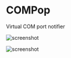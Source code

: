 # COMPop
Virtual COM port notifier

![screenshot](https://i.imgur.com/jQi68Rr.png)

![screenshot](https://i.imgur.com/SZ0gjGa.png)
